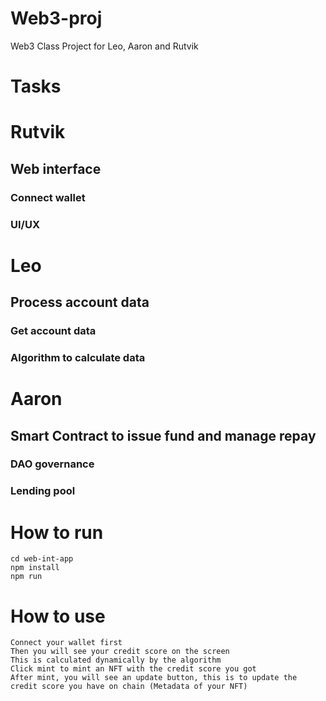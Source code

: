 # Web3-proj
Web3 Class Project for Leo, Aaron and Rutvik

# Tasks
# Rutvik
## Web interface
### Connect wallet
### UI/UX

# Leo
## Process account data
### Get account data
### Algorithm to calculate data

# Aaron
## Smart Contract to issue fund and manage repay
### DAO governance
### Lending pool

# How to run
```
cd web-int-app
npm install
npm run
```

# How to use
```
Connect your wallet first
Then you will see your credit score on the screen
This is calculated dynamically by the algorithm
Click mint to mint an NFT with the credit score you got
After mint, you will see an update button, this is to update the credit score you have on chain (Metadata of your NFT)
```